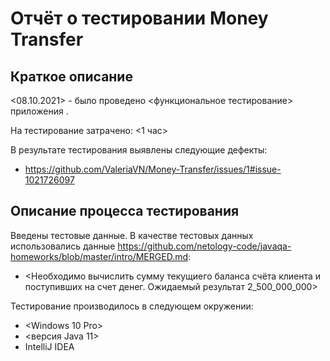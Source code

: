 # Отчёт о тестировании Money Transfer 

## Краткое описание

<08.10.2021> - было проведено <функциональное тестирование> приложения <Money Transfer>.

На тестирование затрачено: <1 час>

В результате тестирования выявлены следующие дефекты:
* <https://github.com/ValeriaVN/Money-Transfer/issues/1#issue-1021726097>

## Описание процесса тестирования

Введены тестовые данные.
В качестве тестовых данных использовались данные <https://github.com/netology-code/javaqa-homeworks/blob/master/intro/MERGED.md>:
* <Необходимо вычислить сумму текущиего баланса счёта клиента и поступивших на счет денег. Ожидаемый результат 2_500_000_000>

Тестирование производилось в следующем окружении:
* <Windows 10 Pro>
* <версия Java 11>
* IntelliJ IDEA